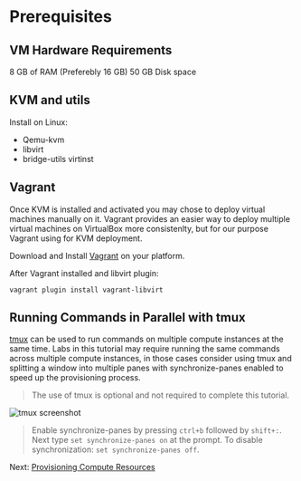 # Prerequisites

## VM Hardware Requirements

8 GB of RAM (Preferebly 16 GB)
50 GB Disk space

## KVM and utils

Install on Linux:
- Qemu-kvm
- libvirt
- bridge-utils virtinst

## Vagrant

Once KVM is installed and activated you may chose to deploy virtual machines manually on it.
Vagrant provides an easier way to deploy multiple virtual machines on VirtualBox more consistenlty, but for our purpose Vagrant using for KVM deployment.

Download and Install [Vagrant](https://www.vagrantup.com/) on your platform.

After Vagrant installed and libvirt plugin:

`vagrant plugin install vagrant-libvirt`

## Running Commands in Parallel with tmux

[tmux](https://github.com/tmux/tmux/wiki) can be used to run commands on multiple compute instances at the same time. Labs in this tutorial may require running the same commands across multiple compute instances, in those cases consider using tmux and splitting a window into multiple panes with synchronize-panes enabled to speed up the provisioning process.

> The use of tmux is optional and not required to complete this tutorial.

![tmux screenshot](images/tmux-screenshot.png)

> Enable synchronize-panes by pressing `ctrl+b` followed by `shift+:`. Next type `set synchronize-panes on` at the prompt. To disable synchronization: `set synchronize-panes off`.

Next: [Provisioning Compute Resources](02-compute-resources.md)
